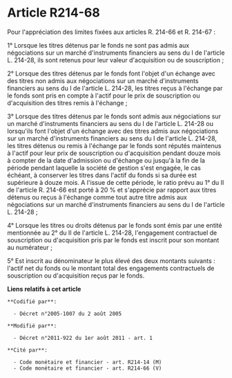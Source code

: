 # Article R214-68

Pour l'appréciation des limites fixées aux articles R. 214-66 et R. 214-67 :

1° Lorsque les titres détenus par le fonds ne sont pas admis aux négociations sur un marché d'instruments financiers au sens
du I de l'article L. 214-28, ils sont retenus pour leur valeur d'acquisition ou de souscription ;

2° Lorsque des titres détenus par le fonds font l'objet d'un échange avec des titres non admis aux négociations sur un marché
d'instruments financiers au sens du I de l'article L. 214-28, les titres reçus à l'échange par le fonds sont pris en compte à
l'actif pour le prix de souscription ou d'acquisition des titres remis à l'échange ;

3° Lorsque des titres détenus par le fonds sont admis aux négociations sur un marché d'instruments financiers au sens du I de
l'article L. 214-28 ou lorsqu'ils font l'objet d'un échange avec des titres admis aux négociations sur un marché
d'instruments financiers au sens du I de l'article L. 214-28, les titres détenus ou remis à l'échange par le fonds sont
réputés maintenus à l'actif pour leur prix de souscription ou d'acquisition pendant douze mois à compter de la date
d'admission ou d'échange ou jusqu'à la fin de la période pendant laquelle la société de gestion s'est engagée, le cas
échéant, à conserver les titres dans l'actif du fonds si sa durée est supérieure à douze mois. A l'issue de cette période, le
ratio prévu au 1° du II de l'article R. 214-66 est porté à 20 % et s'apprécie par rapport aux titres détenus ou reçus à
l'échange comme tout autre titre admis aux négociations sur un marché d'instruments financiers au sens du I de l'article L.
214-28 ;

4° Lorsque les titres ou droits détenus par le fonds sont émis par une entité mentionnée au 2° du II de l'article L. 214-28,
l'engagement contractuel de souscription ou d'acquisition pris par le fonds est inscrit pour son montant au numérateur ;

5° Est inscrit au dénominateur le plus élevé des deux montants suivants : l'actif net du fonds ou le montant total des
engagements contractuels de souscription ou d'acquisition reçus par le fonds.

**Liens relatifs à cet article**

	**Codifié par**:

	  - Décret n°2005-1007 du 2 août 2005

	**Modifié par**:

	  - Décret n°2011-922 du 1er août 2011 - art. 1

	**Cité par**:

	  - Code monétaire et financier - art. R214-14 (M)
	  - Code monétaire et financier - art. R214-66 (V)
